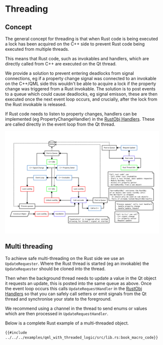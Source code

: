 <!--
SPDX-FileCopyrightText: 2022 Klarälvdalens Datakonsult AB, a KDAB Group company <info@kdab.com>
SPDX-FileContributor: Andrew Hayzen <andrew.hayzen@kdab.com>

SPDX-License-Identifier: MIT OR Apache-2.0
-->

# Threading

## Concept

The general concept for threading is that when Rust code is being executed a lock has been acquired on the C++ side to prevent Rust code being executed from multiple threads.

This means that Rust code, such as invokables and handlers, which are directly called from C++ are executed on the Qt thread.

We provide a solution to prevent entering deadlocks from signal connections, eg if a property change signal was connected to an invokable on the C++/QML side this wouldn't be able to acquire a lock if the property change was triggered from a Rust invokable. The solution is to post events to a queue which could cause deadlocks, eg signal emisson, these are then executed once the next event loop occurs, and crucially, after the lock from the Rust invokable is released.

If Rust code needs to listen to property changes, handlers can be implemented (eg PropertyChangeHandler) in the [RustObj Handlers](../qobject/handlers.md). These are called directly in the event loop from the Qt thread.

<div style="background-color: white; padding: 1rem; text-align: center;">

![Threading Abstract](../images/threading_abstract.svg)

</div>

## Multi threading

To achieve safe multi-threading on the Rust side we use an `UpdateRequester`. Where the Rust thread is started (eg an invokable) the `UpdateRequester` should be cloned into the thread.

Then when the background thread needs to update a value in the Qt object it requests an update, this is posted into the same queue as above. Once the event loop occurs this calls `UpdateRequestHandler` in the [RustObj Handlers](../qobject/handlers.md) so that you can safely call setters or emit signals from the Qt thread and synchronise your state to the foreground.

We recommend using a channel in the thread to send enums or values which are then processed in `UpdateRequestHandler`.

Below is a complete Rust example of a multi-threaded object.

```rust,ignore,noplayground
{{#include ../../../examples/qml_with_threaded_logic/src/lib.rs:book_macro_code}}
```
